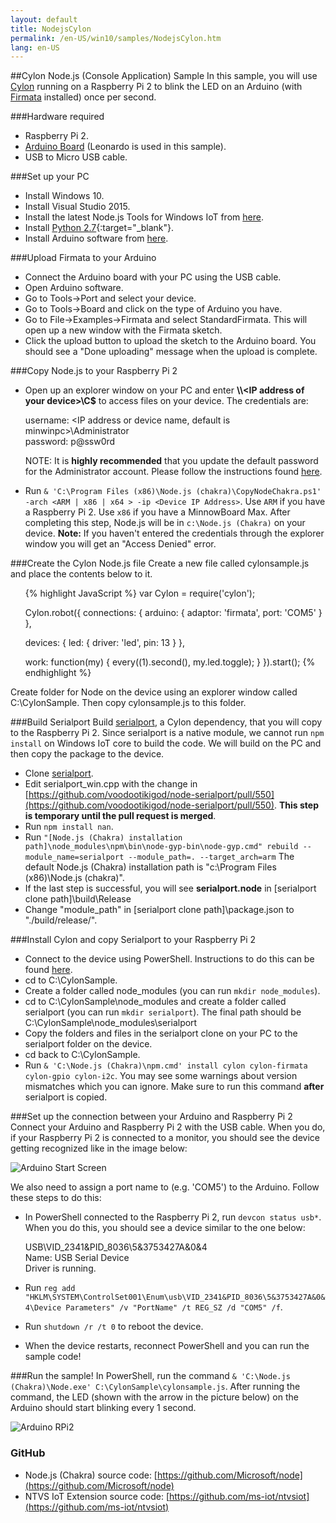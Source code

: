 ```yaml
---
layout: default
title: NodejsCylon
permalink: /en-US/win10/samples/NodejsCylon.htm
lang: en-US
---
```


##Cylon Node.js (Console Application) Sample
In this sample, you will use [Cylon](https://www.npmjs.com/package/cylon) running on a Raspberry Pi 2 to blink the LED on an Arduino (with [Firmata](https://www.npmjs.com/package/firmata) installed) once per second.

###Hardware required
* Raspberry Pi 2.
* [Arduino Board](https://www.arduino.cc/en/main/products) (Leonardo is used in this sample).
* USB to Micro USB cable.

###Set up your PC
* Install Windows 10.
* Install Visual Studio 2015.
* Install the latest Node.js Tools for Windows IoT from [here](https://github.com/ms-iot/ntvsiot/releases).
* Install [Python 2.7](https://www.python.org/downloads/){:target="_blank"}.
* Install Arduino software from [here](https://www.arduino.cc/en/Main/Software).


###Upload Firmata to your Arduino
* Connect the Arduino board with your PC using the USB cable.
* Open Arduino software.
* Go to Tools->Port and select your device.
* Go to Tools->Board and click on the type of Arduino you have.
* Go to File->Examples->Firmata and select StandardFirmata. This will open up a new window with the Firmata sketch.
* Click the upload button to upload the sketch to the Arduino board. You should see a "Done uploading" message when the upload is complete.


###Copy Node.js to your Raspberry Pi 2
* Open up an explorer window on your PC and enter **\\\\\<IP address of your device\>\\C$** to access files on your device. The credentials are:

   username: <IP address or device name, default is minwinpc>\Administrator  
   password: p@ssw0rd  

  NOTE: It is **highly recommended** that you update the default password for the Administrator account.  Please follow the instructions found [here]({{site.baseurl}}/{{page.lang}}/win10/samples/PowerShell.htm).  

* Run `& 'C:\Program Files (x86)\Node.js (chakra)\CopyNodeChakra.ps1' -arch <ARM | x86 | x64 > -ip <Device IP Address>`. Use `ARM` if you have a Raspberry Pi 2. Use `x86` if you have a MinnowBoard Max. 
  After completing this step, Node.js will be in `c:\Node.js (Chakra)` on your device. **Note:** If you haven't entered the credentials through the explorer window you will get an "Access Denied" error.


###Create the Cylon Node.js file
Create a new file called cylonsample.js and place the contents below to it.
<UL>
{% highlight JavaScript %}
var Cylon = require('cylon');

Cylon.robot({
  connections: {
    arduino: { adaptor: 'firmata', port: 'COM5' }
  },

  devices: {
    led: { driver: 'led', pin: 13 }
  },

  work: function(my) {
    every((1).second(), my.led.toggle);
  }
}).start();
{% endhighlight %}
</UL>
Create folder for Node on the device using an explorer window called C:\CylonSample. Then copy cylonsample.js to this folder.


###Build Serialport
Build [serialport](https://www.npmjs.com/package/serialport), a Cylon dependency, that you will copy to the Raspberry Pi 2. Since serialport is a native module, 
we cannot run `npm install` on Windows IoT core to build the code. We will build on the PC and then copy the package to the device.

* Clone [serialport](https://github.com/voodootikigod/node-serialport).
* Edit serialport_win.cpp with the change in [https://github.com/voodootikigod/node-serialport/pull/550](https://github.com/voodootikigod/node-serialport/pull/550). **This step is temporary until the pull request is merged**.
* Run `npm install nan`.
* Run `"[Node.js (Chakra) installation path]\node_modules\npm\bin\node-gyp-bin\node-gyp.cmd" rebuild --module_name=serialport --module_path=. --target_arch=arm` 
  The default Node.js (Chakra) installation path is "c:\Program Files (x86)\Node.js (chakra)".
* If the last step is successful, you will see **serialport.node** in [serialport clone path]\build\Release
* Change "module_path" in [serialport clone path]\package.json to "./build/release/".


###Install Cylon and copy Serialport to your Raspberry Pi 2
* Connect to the device using PowerShell. Instructions to do this can be found [here]({{site.baseurl}}/{{page.lang}}/win10/samples/PowerShell.htm).
* cd to C:\CylonSample.
* Create a folder called node_modules (you can run `mkdir node_modules`).
* cd to C:\CylonSample\node_modules and create a folder called serialport (you can run `mkdir serialport`). The final path should be C:\CylonSample\node_modules\serialport
* Copy the folders and files in the serialport clone on your PC to the serialport folder on the device.
* cd back to C:\CylonSample.
* Run `& 'C:\Node.js (Chakra)\npm.cmd' install cylon cylon-firmata cylon-gpio cylon-i2c`. You may see some warnings about version mismatches which you can ignore. Make sure to run this command **after** serialport is copied.



###Set up the connection between your Arduino and Raspberry Pi 2
Connect your Arduino and Raspberry Pi 2 with the USB cable. When you do, if your Raspberry Pi 2 is connected to a monitor, 
you should see the device getting recognized like in the image below:

![Arduino Start Screen]({{site.baseurl}}/images/Nodejs/arduino-startscreen.jpg)

We also need to assign a port name to (e.g. 'COM5') to the Arduino. Follow these steps to do this:

* In PowerShell connected to the Raspberry Pi 2, run `devcon status usb*`. When you do this, you should see a device similar to the one below:

   USB\VID_2341&PID_8036\5&3753427A&0&4  
   Name: USB Serial Device  
   Driver is running.
* Run `reg add "HKLM\SYSTEM\ControlSet001\Enum\usb\VID_2341&PID_8036\5&3753427A&0&4\Device Parameters" /v "PortName" /t REG_SZ /d "COM5" /f`.
* Run `shutdown /r /t 0` to reboot the device.
* When the device restarts, reconnect PowerShell and you can run the sample code!


###Run the sample!
In PowerShell, run the command `& 'C:\Node.js (Chakra)\Node.exe' C:\CylonSample\cylonsample.js`.
After running the command, the LED (shown with the arrow in the picture below) on the Arduino should start blinking every 1 second.

![Arduino RPi2]({{site.baseurl}}/images/Nodejs/arduino-rpi2.jpg)


### GitHub
* Node.js (Chakra) source code: [https://github.com/Microsoft/node](https://github.com/Microsoft/node)
* NTVS IoT Extension source code: [https://github.com/ms-iot/ntvsiot](https://github.com/ms-iot/ntvsiot)
